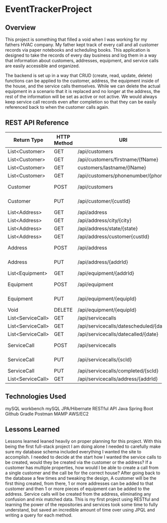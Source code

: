 # EventTrackerProject

## Overview
This project is something that filled a void when I was working for my fathers HVAC company. My father kept track of every call and all customer records via paper notebooks and scheduling books. This application is designed to take the records of every day business and log them in a way that information about customers, addresses, equipment, and service calls are easily accessible and organized.

The backend is set up in a way that CRUD (create, read, update, delete) functions can be applied to the customer, address, the equipment inside of the house, and the service calls themselves. While we can delete the actual equipment in a scenario that it is replaced and no longer at the address, the rest of the information will be set as active or not active. We would always keep service call records even after completion so that they can be easily referenced back to when the customer calls again.

## REST API Reference
|  Return Type       |  HTTP Method  |         URI                           |  Request Body  |  Purpose  |
|--------------------|---------------|---------------------------------------|----------------|-----------|
| List\<Customer\>   |      GET      |  /api/customers                       |                |  List     |
| List\<Customer\>   |      GET      | /api/customers/firstname/{fName}      |                |  Retrieve |
| List\<Customer\>   |      GET      |   customers/lastname/{lName}          |                |  Retrieve |
| List\<Customer\>   |      GET      | /api/customers/phonenumber/{phone}    |                |  Retrieve |
|    Customer        |      POST     | /api/customers                        | Customer JSON  |  Create   |
|    Customer        |      PUT      | /api/customer/{custId}                |  Customer JSON | Update    |
| List\<Address\>    |      GET      | /api/address                          |                | List      |
| List\<Address\>    |      GET      | /api/address/city/{city}              |                | Retrieve  |
| List\<Address\>    |      GET      | /api/address/state/{state}            |                | Retrieve  |
| List\<Address\>    |      GET      |  /api/address/customer{custId}        |                | Retrieve  |
| Address            |      POST     |  /api/address                         | Address JSON   |   Create  |
| Address            |      PUT      | /api/address/{addrId}                 | Address JSON   |  Update   |
| List\<Equipment\>  |      GET      |  /api/equipment/{addrId}              |                |  Retrieve |
|   Equipment        |      POST     | /api/equipment                        | Equipment JSON | Create    |
| Equipment          |     PUT       | /api/equipment/{equipId}              | Equipment JSON | Update    |
| Void               |    DELETE     | /api/equipment/{equipId}              |                | Delete    |
| List\<ServiceCall\>|    GET        | /api/servicecalls                     |                | List      |
|List\<ServiceCall\> |    GET        | /api/servicecalls/datescheduled/{date}|                | Retrieve  |
|List\<ServiceCall\> |    GET        | /api/servicecalls/datecalled/{date}   |                | Retrieve  |
| ServiceCall        |    POST       |  /api/servicecalls                    |ServiceCall JSON| Create    |
| ServiceCall        |   PUT         | /api/servicecalls/{scId}              |ServiceCall JSON| Update    |
| ServiceCall        |   PUT         | /api/servicecalls/completed/{scId}    |                | Delete    |
|List\<ServiceCall\> |   GET         | /api/servicecalls/address/{addrId}    |                | Retrieve  |


## Technologies Used
mySQL workbench
mySQL
JPA/Hibernate
RESTful API
Java
Spring Boot
Github
Gradle
Postman
MAMP
AWS/EC2

## Lessons Learned
Lessons learned leaned heavily on proper planning for this project. With this being the first full-stack project I am doing alone I needed to carefully make sure my database schema included everything I wanted the site to accomplish. I needed to decide at the start how I wanted the service calls to be created, would they be created via the customer or the address? If a customer has multiple properties, how would I be able to create a call from a single customer and the call be for the correct house? After going back to the database a few times and tweaking the design, A customer will be the first thing created, from there, 1 or more addresses can be added to that customer and then 1 or more pieces of equipment can be added to the address. Service calls will be created from the address, eliminating any confusion and mix matched data. This is my first project using RESTful and learning the power of the repositories and services took some time to fully understand, but saved an incredible amount of time over using JPQL and writing a query for each method.
